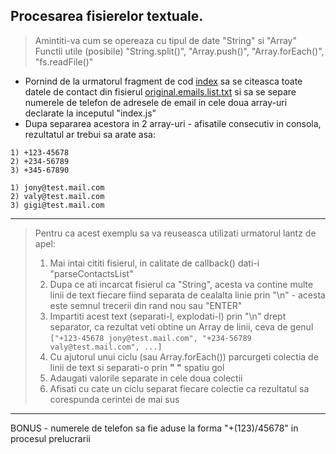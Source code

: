 ## Procesarea fisierelor textuale.

> Amintiti-va cum se opereaza cu tipul de date "String" si "Array"
> Functii utile (posibile) "String.split()", "Array.push()", "Array.forEach()", "fs.readFile()"
 

* Pornind de la urmatorul fragment de cod [index](./index.js) sa se citeasca toate datele de contact din fisierul [original.emails.list.txt](./original.emails.list.txt) si sa se separe numerele de telefon de adresele de email in cele doua array-uri declarate la inceputul "index.js"
* Dupa separarea acestora in 2 array-uri - afisatile consecutiv in consola, rezultatul ar trebui sa arate asa:

```text
1) +123-45678
2) +234-56789
3) +345-67890

1) jony@test.mail.com
2) valy@test.mail.com
3) gigi@test.mail.com
```
---

> Pentru ca acest exemplu sa va reuseasca utilizati urmatorul lantz de apel:
> 1. Mai intai cititi fisierul, in calitate de callback() dati-i "parseContactsList"
> 2. Dupa ce ati incarcat fisierul ca "String", acesta va contine multe linii de text fiecare fiind separata de cealalta linie prin "\n" - acesta este semnul trecerii din rand nou sau "ENTER"
> 3. Impartiti acest text (separati-l, explodati-l) prin "\n" drept separator, ca rezultat veti obtine un Array de linii, ceva de genul ```["+123-45678 jony@test.mail.com", "+234-56789 valy@test.mail.com", ...]```
> 4. Cu ajutorul unui ciclu (sau Array.forEach()) parcurgeti colectia de linii de text si separati-o prin **" "** spatiu gol
> 5. Adaugati valorile separate in cele doua colectii
> 6. Afisati cu cate un ciclu separat fiecare colectie ca rezultatul sa corespunda cerintei de mai sus

--- 
BONUS - numerele de telefon sa fie aduse la forma "+(123)/45678" in procesul prelucrarii




